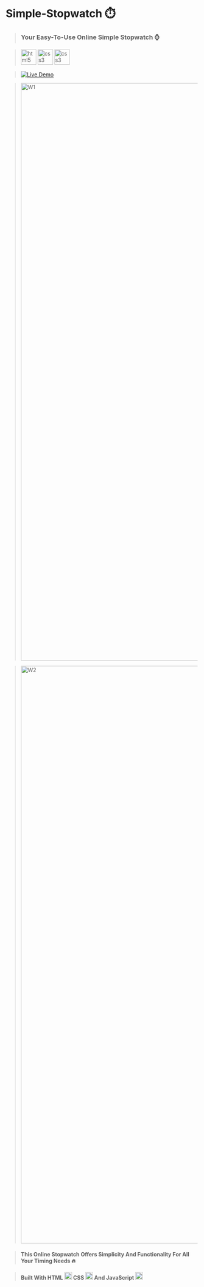# Simple-Stopwatch ⏱️
> ### Your Easy-To-Use Online Simple Stopwatch ⌚️

> <img src="https://cdn.jsdelivr.net/gh/devicons/devicon/icons/html5/html5-original.svg" height="40" alt="html5 logo"  /> <img src="https://cdn.jsdelivr.net/gh/devicons/devicon/icons/css3/css3-original.svg" height="40" alt="css3 logo"  /> <img src="https://cdn.jsdelivr.net/gh/devicons/devicon/icons/javascript/javascript-original.svg" height="40" alt="css3 logo"  />

> [![Live Demo](https://img.shields.io/badge/Live%20Demo-View%20Here-blue?style=for-the-badge&logo=appveyor)](https://mobinfazli.github.io/Simple-Stopwatch/)

> <img width="1512" alt="W1" src="https://github.com/MobinFazli/Simple-Stopwatch/assets/126828525/94e62e33-78bc-4531-9491-257a1a135ef4">

> <img width="1512" alt="W2" src="https://github.com/MobinFazli/Simple-Stopwatch/assets/126828525/6d793c96-89e8-456e-84c0-0a4861ee4f3c">

> #### This Online Stopwatch Offers Simplicity And Functionality For All Your Timing Needs 🔥

> ####  Built With HTML <img src="https://cdn.jsdelivr.net/gh/devicons/devicon/icons/html5/html5-original.svg" height="20" alt="html5 logo"  /> CSS <img src="https://cdn.jsdelivr.net/gh/devicons/devicon/icons/css3/css3-original.svg" height="20" alt="css3 logo"  /> And JavaScript <img src="https://cdn.jsdelivr.net/gh/devicons/devicon/icons/javascript/javascript-original.svg" height="20" alt="css3 logo"  />
